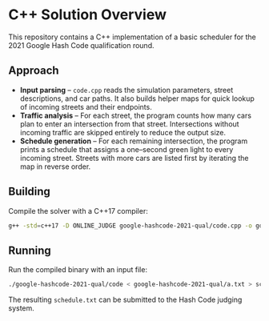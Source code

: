 # C++ Solution Overview

This repository contains a C++ implementation of a basic scheduler for the 2021 Google Hash Code qualification round.

## Approach

- **Input parsing** – `code.cpp` reads the simulation parameters, street descriptions, and car paths. It also builds helper maps for quick lookup of incoming streets and their endpoints.
- **Traffic analysis** – For each street, the program counts how many cars plan to enter an intersection from that street. Intersections without incoming traffic are skipped entirely to reduce the output size.
- **Schedule generation** – For each remaining intersection, the program prints a schedule that assigns a one–second green light to every incoming street. Streets with more cars are listed first by iterating the map in reverse order.

## Building

Compile the solver with a C++17 compiler:

```bash
g++ -std=c++17 -D ONLINE_JUDGE google-hashcode-2021-qual/code.cpp -o google-hashcode-2021-qual/code
```

## Running

Run the compiled binary with an input file:

```bash
./google-hashcode-2021-qual/code < google-hashcode-2021-qual/a.txt > schedule.txt
```

The resulting `schedule.txt` can be submitted to the Hash Code judging system.

